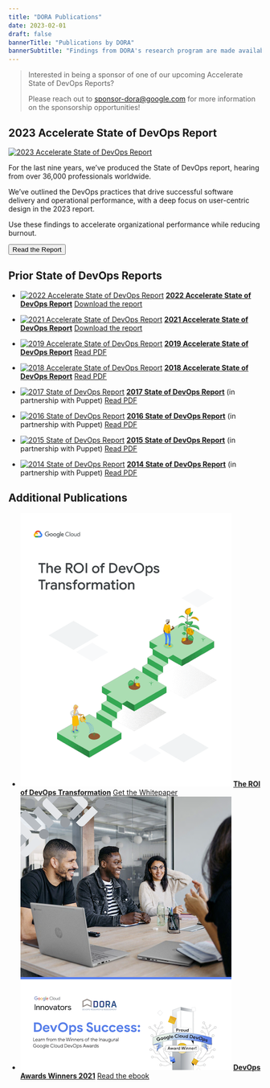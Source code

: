 ```yaml
---
title: "DORA Publications"
date: 2023-02-01
draft: false
bannerTitle: "Publications by DORA"
bannerSubtitle: "Findings from DORA's research program are made available through a series of publications, including the Accelerate State of DevOps Report."
---
```

> Interested in being a sponsor of one of our upcoming Accelerate State of DevOps Reports?
> 
> Please reach out to sponsor-dora@google.com for more information on the sponsorship opportunities!

## 2023 Accelerate State of DevOps Report

<section class="publicationHighlight">
    <aside>
        <a href="https://cloud.google.com/devops/state-of-devops" target="_blank"><img src="/research/2023/dora-report/2023-dora-accelerate-state-of-devops-report.png" alt="2023 Accelerate State of DevOps Report"></a>
    </aside>
    <article>
       <p>For the last nine years, we’ve produced the State of DevOps report, hearing from over 36,000 professionals worldwide.</p>
        <p>We’ve outlined the DevOps practices that drive successful software delivery and operational performance, with a deep focus on user-centric design in the 2023 report.</p>
        <p>Use these findings to accelerate organizational performance while reducing burnout.</p>
       <a href="https://cloud.google.com/devops/state-of-devops" target="_blank"><button class="secondary">Read the Report</button></a>
    </article>
</section>

## Prior State of DevOps Reports

- [![2022 Accelerate State of DevOps Report](/research/2022/dora-report/2022-dora-accelerate-state-of-devops-report_landscape.png)](/research/2022/dora-report/2022-dora-accelerate-state-of-devops-report.pdf)
  **[2022 Accelerate State of DevOps Report](/research/2022/dora-report/2022-dora-accelerate-state-of-devops-report.pdf)**
  [Download the report](/research/2022/dora-report/)

- [![2021 Accelerate State of DevOps Report](/research/2021/dora-report/2021-dora-accelerate-state-of-devops-report.png)](/research/2021/dora-report/2021-dora-accelerate-state-of-devops-report.pdf)
  **[2021 Accelerate State of DevOps Report](/research/2021/dora-report/2021-dora-accelerate-state-of-devops-report.pdf)**
  [Download the report](/research/2021/dora-report/)

- [![2019 Accelerate State of DevOps Report](/research/2019/dora-report/2019-dora-accelerate-state-of-devops-report.png)](/research/2019/dora-report/2019-dora-accelerate-state-of-devops-report.pdf)
  **[2019 Accelerate State of DevOps Report](/research/2019/dora-report/2019-dora-accelerate-state-of-devops-report.pdf)**
  [Read PDF](/research/2019/dora-report/2019-dora-accelerate-state-of-devops-report.pdf)

- [![2018 Accelerate State of DevOps Report](/research/2018/dora-report/2018-dora-accelerate-state-of-devops-report.png)](/research/2018/dora-report/2018-dora-accelerate-state-of-devops-report.pdf)
  **[2018 Accelerate State of DevOps Report](/research/2018/dora-report/2018-dora-accelerate-state-of-devops-report.pdf)**
  [Read PDF](/research/2018/dora-report/2018-dora-accelerate-state-of-devops-report.pdf)

- [![2017 State of DevOps Report](/research/2017-and-earlier/2017-state-of-devops-report.png)](/research/2017-and-earlier/2017-state-of-devops-report.pdf)
  **[2017 State of DevOps Report](/research/2017-and-earlier/2017-state-of-devops-report.pdf)**
  (in partnership with Puppet)
  [Read PDF](/research/2017-and-earlier/2017-state-of-devops-report.pdf)

- [![2016 State of DevOps Report](/research/2017-and-earlier/2016-state-of-devops-report.png)](/research/2017-and-earlier/2016-state-of-devops-report.pdf)
  **[2016 State of DevOps Report](/research/2017-and-earlier/2016-state-of-devops-report.pdf)**
  (in partnership with Puppet)
  [Read PDF](/research/2017-and-earlier/2016-state-of-devops-report.pdf)

- [![2015 State of DevOps Report](/research/2017-and-earlier/2015-state-of-devops-report.png)](/research/2017-and-earlier/2015-state-of-devops-report.pdf)
  **[2015 State of DevOps Report](/research/2017-and-earlier/2015-state-of-devops-report.pdf)**
  (in partnership with Puppet)
  [Read PDF](/research/2017-and-earlier/2015-state-of-devops-report.pdf)

- [![2014 State of DevOps Report](/research/2017-and-earlier/2014-state-of-devops-report.png)](/research/2017-and-earlier/2014-state-of-devops-report.pdf)
  **[2014 State of DevOps Report](/research/2017-and-earlier/2014-state-of-devops-report.pdf)**
  (in partnership with Puppet)
  [Read PDF](/research/2017-and-earlier/2014-state-of-devops-report.pdf)

## Additional Publications
<!-- add publications as list items, using markdown syntax (list items are designated with a leading dash) -->

- [![ROI of DevOps Whitepaper](img/whitepaper-roi.png)](https://bit.ly/roi-of-devops)
  **[The ROI of DevOps Transformation](https://bit.ly/roi-of-devops)**
  [Get the Whitepaper](https://bit.ly/roi-of-devops)
- [![DevOps Awards Winners 2021](img/devops_awards_fullebook.png)](https://services.google.com/fh/files/misc/devops_awards_fullebook_final.pdf)
  **[DevOps Awards Winners 2021](https://services.google.com/fh/files/misc/devops_awards_fullebook_final.pdf)**
  [Read the ebook](https://services.google.com/fh/files/misc/devops_awards_fullebook_final.pdf)